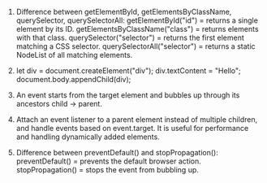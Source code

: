 1. Difference between getElementById, getElementsByClassName, querySelector, querySelectorAll:
getElementById("id") = returns a single element by its ID.
getElementsByClassName("class") = returns elements with that class.
querySelector("selector") = returns the first element matching a CSS selector.
querySelectorAll("selector") = returns a static NodeList of all matching elements.

2. let div = document.createElement("div");
div.textContent = "Hello";
document.body.appendChild(div); 

3. An event starts from the target element and bubbles up through its ancestors child → parent.
4. Attach an event listener to a parent element instead of multiple children, and handle events based on event.target. It is useful for performance and handling dynamically added elements.
   
5. Difference between preventDefault() and stopPropagation():
preventDefault() = prevents the default browser action.
stopPropagation() = stops the event from bubbling up.
